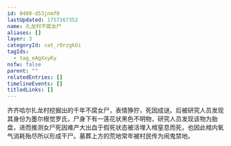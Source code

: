 ```yaml
---
id: 0400-d53jnmf0
lastUpdated: 1757167352
name: 扎龙村不腐女尸
aliases: []
layer: 3
categoryId: cat_r0rzgkOi
tagIds:
  - tag_eAgXxyKy
nsfw: false
parent: ""
relatedEntries: []
timelineEvents: []
titledLinks: []
---
```


齐齐哈尔扎龙村挖掘出的千年不腐女尸，表情狰狞，死因成谜。后被研究人员发现其身份为墨尔根觉罗氏，尸身下有一莲花状黑色不明物，研究人员发现该物为胎盘，进而推测女尸死因难产大出血于假死状态被活埋入棺窒息而死，也因此棺内氧气消耗殆尽所以形成干尸。墓葬上方的荒地常年被村民传为闹鬼禁地。